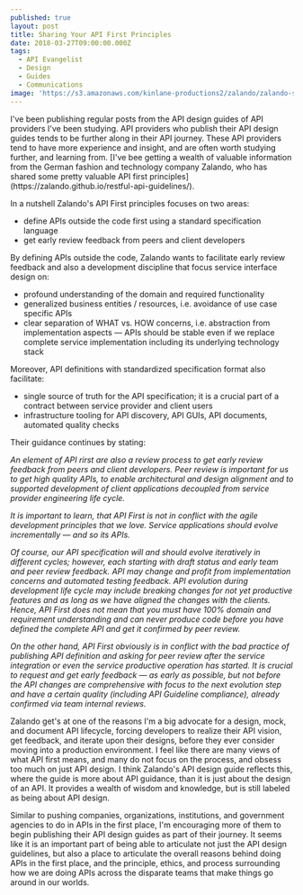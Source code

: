 ```yaml
---
published: true
layout: post
title: Sharing Your API First Principles
date: 2018-03-27T09:00:00.000Z
tags:
  - API Evangelist
  - Design
  - Guides
  - Communications
image: 'https://s3.amazonaws.com/kinlane-productions2/zalando/zalando-screenshot.png'
---
```

<p></p>I've been publishing regular posts from the API design guides of API providers I've been studying. API providers who publish their API design guides tends to be further along in their API journey. These API providers tend to have more experience and insight, and are often worth studying further, and learning from. [I've bee getting a wealth of valuable information from the German fashion and technology company Zalando, who has shared some pretty valuable API first principles](https://zalando.github.io/restful-api-guidelines/).

In a nutshell Zalando's API First principles focuses on two areas:

- define APIs outside the code first using a standard specification language
- get early review feedback from peers and client developers

By defining APIs outside the code, Zalando wants to facilitate early review feedback and also a development discipline that focus service interface design on:

- profound understanding of the domain and required functionality
- generalized business entities / resources, i.e. avoidance of use case specific APIs
- clear separation of WHAT vs. HOW concerns, i.e. abstraction from implementation aspects — APIs should be stable even if we replace complete service implementation including its underlying technology stack

Moreover, API definitions with standardized specification format also facilitate:

- single source of truth for the API specification; it is a crucial part of a contract between service provider and client users
- infrastructure tooling for API discovery, API GUIs, API documents, automated quality checks

Their guidance continues by stating:

_An element of API rirst are also a review process to get early review feedback from peers and client developers. Peer review is important for us to get high quality APIs, to enable architectural and design alignment and to supported development of client applications decoupled from service provider engineering life cycle._

_It is important to learn, that API First is not in conflict with the agile development principles that we love. Service applications should evolve incrementally — and so its APIs._

_Of course, our API specification will and should evolve iteratively in different cycles; however, each starting with draft status and early team and peer review feedback. API may change and profit from implementation concerns and automated testing feedback. API evolution during development life cycle may include breaking changes for not yet productive features and as long as we have aligned the changes with the clients. Hence, API First does not mean that you must have 100% domain and requirement understanding and can never produce code before you have defined the complete API and get it confirmed by peer review._

_On the other hand, API First obviously is in conflict with the bad practice of publishing API definition and asking for peer review after the service integration or even the service productive operation has started. It is crucial to request and get early feedback — as early as possible, but not before the API changes are comprehensive with focus to the next evolution step and have a certain quality (including API Guideline compliance), already confirmed via team internal reviews._

Zalando get's at one of the reasons I'm a big advocate for a design, mock, and document API lifecycle, forcing developers to realize their API vision, get feedback, and iterate upon their designs, before they ever consider moving into a production environment. I feel like there are many views of what API first means, and many do not focus on the process, and obsess too much on just API design. I think Zalando's API design guide reflects this, where the guide is more about API guidance, than it is just about the design of an API. It provides a wealth of wisdom and knowledge, but is still labeled as being about API design. 

Similar to pushing companies, organizations, institutions, and government agencies to do in APIs in the first place, I'm encouraging more of them to begin publishing their API design guides as part of their journey. It seems like it is an important part of being able to articulate not just the API design guidelines, but also a place to articulate the overall reasons behind doing APIs in the first place, and the principle, ethics, and process surrounding how we are doing APIs across the disparate teams that make things go around in our worlds.
